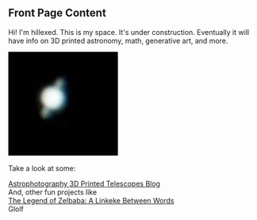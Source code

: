 ## Front Page Content

Hi! I'm hillexed. This is my space. It's under construction. Eventually it will have info on 3D printed astronomy, math, generative art, and more.

<img src="/resources/saturn2024.jpg" alt="Saturn!"></img>

Take a look at some:
    <div class="categories">
        <a class="catlink" href="/astrophotography">
        Astrophotography
        </a>
        <a class="catlink" href="/hadley">
        3D Printed Telescopes
        </a>
        <a class="catlink" href="/blog">
        Blog
        </a>
    </div>
    And, other fun projects like
    <div class="categories">
        <a class="catlink" href="/zelbaba">
        The Legend of Zelbaba: A Linkeke Between Words
        </a>
        <div class="catlink">
        Glolf
        </div>
    </div>
